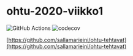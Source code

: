 # ohtu-2020-viikko1

![GitHub Actions](https://github.com/sallamarieini/ohtu-2020-viikko1/workflows/Java%20CI%20with%20Gradle/badge.svg)
![codecov](https://codecov.io/gh/sallamarieini/ohtu-2020-viikko1/branch/main/graph/badge.svg?token=GLDWU41Z4L)

[https://github.com/sallamarieini/ohtu-tehtavat](https://github.com/sallamarieini/ohtu-tehtavat)
